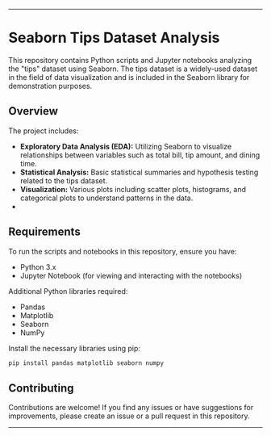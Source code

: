 
---

# Seaborn Tips Dataset Analysis

This repository contains Python scripts and Jupyter notebooks analyzing the "tips" dataset using Seaborn. The tips dataset is a widely-used dataset in the field of data visualization and is included in the Seaborn library for demonstration purposes.

## Overview

The project includes:
- **Exploratory Data Analysis (EDA):** Utilizing Seaborn to visualize relationships between variables such as total bill, tip amount, and dining time.
- **Statistical Analysis:** Basic statistical summaries and hypothesis testing related to the tips dataset.
- **Visualization:** Various plots including scatter plots, histograms, and categorical plots to understand patterns in the data.
- 
## Requirements

To run the scripts and notebooks in this repository, ensure you have:
- Python 3.x
- Jupyter Notebook (for viewing and interacting with the notebooks)

Additional Python libraries required:
- Pandas
- Matplotlib
- Seaborn
- NumPy

Install the necessary libraries using pip:
```bash
pip install pandas matplotlib seaborn numpy
```

## Contributing

Contributions are welcome! If you find any issues or have suggestions for improvements, please create an issue or a pull request in this repository.

---

